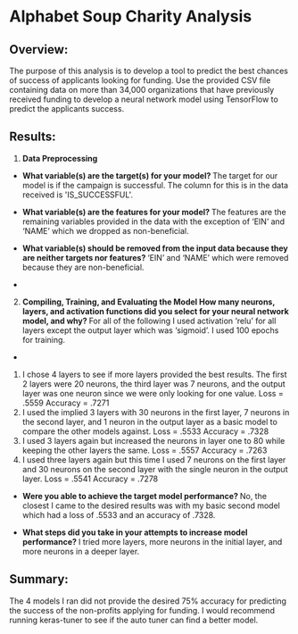 

# Alphabet Soup Charity Analysis

## Overview:
 The purpose of this analysis is to develop a tool to predict the best chances of success of applicants looking for funding. Use the provided CSV file containing data on more than 34,000 organizations that have previously received funding to develop a  neural network model using TensorFlow to predict the applicants success.
## Results:
1.	<b> Data Preprocessing </b>
-	<b> What variable(s) are the target(s) for your model? </b> The target for our model is if the campaign is successful. The column for this is in the data received is 'IS_SUCCESSFUL'.
 
-	<b> What variable(s) are the features for your model? </b> The features are the remaining variables provided in the data with the exception of ‘EIN’ and ‘NAME’ which we dropped as non-beneficial.


-	<b> What variable(s) should be removed from the input data because they are neither targets nor features? </b> ‘EIN’ and ‘NAME’ which were removed  because they are non-beneficial.
-	
2.	<b> Compiling, Training, and Evaluating the Model </b>
<b>How many neurons, layers, and activation functions did you select for your neural network model, and why? </b> For all of the following I used activation ‘relu’ for all layers except the output layer which was ‘sigmoid’. I used 100 epochs for training. 
-	
1.	I chose 4 layers to see if more layers provided the best results. The first 2 layers were 20 neurons, the third layer was 7 neurons, and the output layer was one neuron since we were only looking for one value. Loss = .5559  Accuracy = .7271
2.	I used the implied 3 layers with 30 neurons in the first layer, 7 neurons in the second layer, and 1 neuron in the output layer as a basic model to compare the other models against. Loss = .5533  Accuracy = .7328
3.	I used 3 layers again but increased the neurons in layer one to 80 while keeping the other layers the same.  Loss = .5557 Accuracy = .7263
4.	I used three layers again but this time I used 7 neurons on the first layer and 30 neurons on the second layer with the single neuron in the output layer. Loss = .5541 Accuracy = .7278

-	<b> Were you able to achieve the target model performance? </b>  No, the closest I came to the desired results was with my basic second model which had a loss of .5533 and an accuracy of .7328.


-	<b> What steps did you take in your attempts to increase model performance? </b> I tried more layers, more neurons in the initial layer, and more neurons in a deeper layer.
## Summary:  
The 4 models I ran did not provide the desired 75% accuracy for predicting the success of the non-profits applying for funding. I would recommend running keras-tuner to see if the auto tuner can find a better model. 


